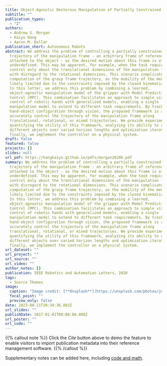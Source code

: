 ```yaml
---
title: Object-Agnostic Dexterous Manipulation of Partially Constrained Trajectories
subtitle: ""
publication_types:
  - "2"
authors:
  - Andrew S. Morgan
  - Kaiyu Hang
  - Aaron M. Dollar
publication_short: Autonomous Robots
abstract: We address the problem of controlling a partially constrained
  trajectory of the manipulation frame - an arbitrary frame of reference rigidly
  attached to the object - as the desired motion about this frame is often
  underdefined. This may be apparent, for example, when the task requires
  control only about the translational dimensions of the manipulation frame,
  with disregard to the rotational dimensions. This scenario complicates the
  computation of the grasp frame trajectory, as the mobility of the mechanism is
  likely limited due to the constraints imposed by the closed kinematic chain.
  In this letter, we address this problem by combining a learned,
  object-agnostic manipulation model of the gripper with Model Predictive
  Control (MPC). This combination facilitates an approach to simple vision-based
  control of robotic hands with generalized models, enabling a single
  manipulation model to extend to different task requirements. By tracking the
  hand-object configuration through vision, the proposed framework is able to
  accurately control the trajectory of the manipulation frame along
  translational, rotational, or mixed trajectories. We provide experiments
  quantifying the utility of this framework, analyzing its ability to control
  different objects over varied horizon lengths and optimization iterations, and
  finally, we implement the controller on a physical system.
draft: false
featured: false
projects: []
slides: null
url_pdf: https://hangkaiyu.github.io/pdfs/morgan2020b.pdf
summary: We address the problem of controlling a partially constrained
  trajectory of the manipulation frame - an arbitrary frame of reference rigidly
  attached to the object - as the desired motion about this frame is often
  underdefined. This may be apparent, for example, when the task requires
  control only about the translational dimensions of the manipulation frame,
  with disregard to the rotational dimensions. This scenario complicates the
  computation of the grasp frame trajectory, as the mobility of the mechanism is
  likely limited due to the constraints imposed by the closed kinematic chain.
  In this letter, we address this problem by combining a learned,
  object-agnostic manipulation model of the gripper with Model Predictive
  Control (MPC). This combination facilitates an approach to simple vision-based
  control of robotic hands with generalized models, enabling a single
  manipulation model to extend to different task requirements. By tracking the
  hand-object configuration through vision, the proposed framework is able to
  accurately control the trajectory of the manipulation frame along
  translational, rotational, or mixed trajectories. We provide experiments
  quantifying the utility of this framework, analyzing its ability to control
  different objects over varied horizon lengths and optimization iterations, and
  finally, we implement the controller on a physical system.
url_dataset: ""
url_project: ""
url_source: ""
url_video: ""
author_notes: []
publication: IEEE Robotics and Automation Letters, 2020
tags:
  - Source Themes
image:
  caption: "Image credit: [**Unsplash**](https://unsplash.com/photos/jdD8gXaTZsc)"
  focal_point: ""
  preview_only: false
date: 2023-08-11T20:34:36.803Z
url_slides: ""
publishDate: 2017-01-01T00:00:00.000Z
url_poster: ""
url_code: ""
---
```


{{% callout note %}}
Click the _Cite_ button above to demo the feature to enable visitors to import publication metadata into their reference management software.
{{% /callout %}}

Supplementary notes can be added here, including [code and math](https://wowchemy.com/docs/content/writing-markdown-latex/).
